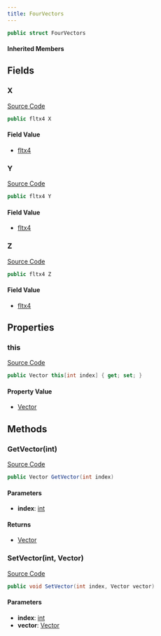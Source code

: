 ```yaml
---
title: FourVectors
---
```


```csharp
public struct FourVectors
```

#### Inherited Members

## Fields

### X

[Source Code](https://github.com/swiftly-solution/swiftlys2/blob/beta/managed/src/SwiftlyS2.Shared/Natives/Structs/FourVectors.cs#L9)

```csharp
public fltx4 X
```

#### Field Value

- [fltx4](/docs/api/shared/natives/fltx4)

### Y

[Source Code](https://github.com/swiftly-solution/swiftlys2/blob/beta/managed/src/SwiftlyS2.Shared/Natives/Structs/FourVectors.cs#L12)

```csharp
public fltx4 Y
```

#### Field Value

- [fltx4](/docs/api/shared/natives/fltx4)

### Z

[Source Code](https://github.com/swiftly-solution/swiftlys2/blob/beta/managed/src/SwiftlyS2.Shared/Natives/Structs/FourVectors.cs#L15)

```csharp
public fltx4 Z
```

#### Field Value

- [fltx4](/docs/api/shared/natives/fltx4)

## Properties

### this

[Source Code](https://github.com/swiftly-solution/swiftlys2/blob/beta/managed/src/SwiftlyS2.Shared/Natives/Structs/FourVectors.cs#L27)

```csharp
public Vector this[int index] { get; set; }
```

#### Property Value

- [Vector](/docs/api/shared/natives/vector)

## Methods

### GetVector(int)

[Source Code](https://github.com/swiftly-solution/swiftlys2/blob/beta/managed/src/SwiftlyS2.Shared/Natives/Structs/FourVectors.cs#L17)

```csharp
public Vector GetVector(int index)
```

#### Parameters

- **index**: [int](https://learn.microsoft.com/dotnet/api/system.int32)

#### Returns

- [Vector](/docs/api/shared/natives/vector)

### SetVector(int, Vector)

[Source Code](https://github.com/swiftly-solution/swiftlys2/blob/beta/managed/src/SwiftlyS2.Shared/Natives/Structs/FourVectors.cs#L21)

```csharp
public void SetVector(int index, Vector vector)
```

#### Parameters

- **index**: [int](https://learn.microsoft.com/dotnet/api/system.int32)
- **vector**: [Vector](/docs/api/shared/natives/vector)

